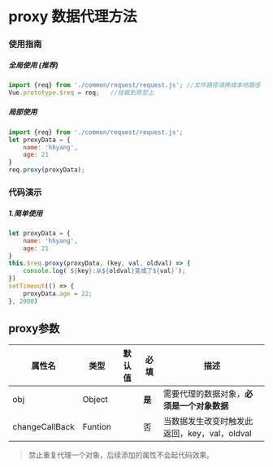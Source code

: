 # proxy 数据代理方法

### 使用指南

##### 全局使用 (推荐)

```javaScript
import {req} from './common/request/request.js'; //文件路径请换成本地路径
Vue.prototype.$req = req;   //挂载到原型上
```

##### 局部使用

```javaScript
import {req} from './common/request/request.js';
let proxyData = {
    name: 'hhyang',
    age: 21
}
req.proxy(proxyData);
```

### 代码演示

##### 1.简单使用
```javaScript
let proxyData = {
    name: 'hhyang',
    age: 21
}
this.$req.proxy(proxyData, (key, val, oldval) => {
    console.log(`${key}:从${oldval}变成了${val}`);
})
setTimeout(() => {
    proxyData.age = 22;
}, 2000)
```
## <div id="FunParams">proxy参数</div>
属性名  |   类型    |   默认值  |  必填 |   描述 
----    |   ----    |   ----    |   ----    |   ----
obj |   Object  |       |   **是**  |   需要代理的数据对象，**必须是一个对象数据**
changeCallBack  |   Funtion |   |   否  |   当数据发生改变时触发此返回，key，val，oldval

> 禁止重复代理一个对象，后续添加的属性不会起代码效果。
